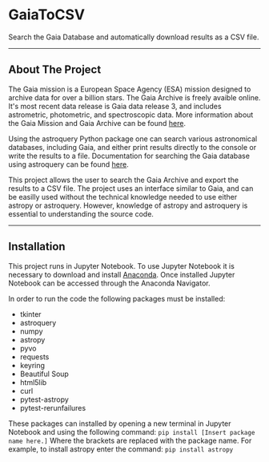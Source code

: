 # GaiaToCSV
Search the Gaia Database and automatically download results as a CSV file.
___
## About The Project
The Gaia mission is a European Space Agency (ESA) mission designed to archive data for over a billion stars. The Gaia Archive is freely avaible online. It's most recent data release is Gaia data release 3, and includes astrometric, photometric, and spectroscopic data. More information about the Gaia Mission and Gaia Archive can be found [here](https://www.esa.int/Science_Exploration/Space_Science/Gaia_overview).

Using the astroquery Python package one can search various astronomical databases, including Gaia, and either print results directly to the console or write the results to a file. Documentation for searching the Gaia database using astroquery can be found [here](https://astroquery.readthedocs.io/en/latest/api/astroquery.gaia.GaiaClass.html).

This project allows the user to search the Gaia Archive and export the results to a CSV file. The project uses an interface similar to Gaia, and can be easilly used without the technical knowledge needed to use either astropy or astroquery. However, knowledge of astropy and astroquery is essential to understanding the source code.
___
## Installation
This project runs in Jupyter Notebook. To use Jupyter Notebook it is necessary to download and install [Anaconda](https://www.anaconda.com/download). Once installed Jupyter Notebook can be accessed through the Anaconda Navigator.

In order to run the code the following packages must be installed:
- tkinter
- astroquery
- numpy
- astropy
- pyvo
- requests
- keyring
- Beautiful Soup
- html5lib
- curl
- pytest-astropy
- pytest-rerunfailures

These packages can installed by opening a new terminal in Jupyter Notebook and using the following command:
```pip install [Insert package name here.]```
Where the brackets are replaced with the package name. For example, to install astropy enter the command:
```pip install astropy```
